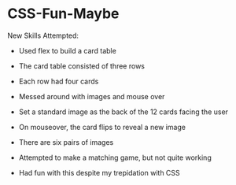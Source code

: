 # CSS-Fun-Maybe

New Skills Attempted:

  * Used flex to build a card table
  * The card table consisted of three rows
  * Each row had four cards
  
  * Messed around with images and mouse over
  * Set a standard image as the back of the 12 cards facing the user
  * On mouseover, the card flips to reveal a new image
  * There are six pairs of images
  * Attempted to make a matching game, but not quite working
  
  * Had fun with this despite my trepidation with CSS
